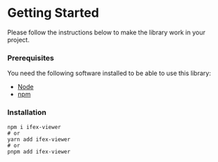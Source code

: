 # Getting Started

Please follow the instructions below to make the library work in your project.

### Prerequisites

You need the following software installed to be able to use this library:

- [Node](https://nodejs.org/en)
- [npm](https://www.npmjs.com/)

### Installation

```shell
npm i ifex-viewer
# or
yarn add ifex-viewer
# or
pnpm add ifex-viewer
```

